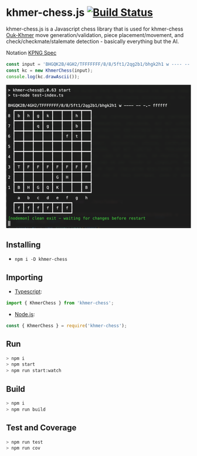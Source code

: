 # khmer-chess.js [![Build Status](https://travis-ci.com/K4us/khmer-chess.js.svg?branch=main)](https://travis-ci.com/K4us/khmer-chess.js)

khmer-chess.js is a Javascript chess library that is used for khmer-chess [Ouk-Khmer](https://en.wikipedia.org/wiki/Ouk-Khmer_(Hill%27s_version)) move generation/validation, piece placement/movement, and check/checkmate/stalemate detection - basically everything but the AI.

Notation [KPNG Spec](https://github.com/K4us/khmer-chess.js/tree/main/src/kpgn/kpng-spec)

```typescript
const input = 'BHGQK2B/4GH2/TFFFFFFF/8/8/5ft1/2qg2b1/bhgk2h1 w ---- -- -.- ffffff';
const kc = new KhmerChess(input);
console.log(kc.drawAscii());
```

![alt text](./docs/Screen%20Shot%202022-10-13%20at%2010.18.25%20PM.png "Screen Shot 2022-10-13 at 10.18.25 PM.png")

## Installing

* `npm i -D khmer-chess`

## Importing

* [Typescript](https://www.typescriptlang.org/): 
```typescript
import { KhmerChess } from 'khmer-chess';
```
* [Node.js](https://nodejs.org/en/): 
```javascript
const { KhmerChess } = require('khmer-chess');
```

## Run

```bash
> npm i
> npm start
> npm run start:watch
```

## Build

```bash
> npm i
> npm run build
```

## Test and Coverage

```bash
> npm run test
> npm run cov
```
